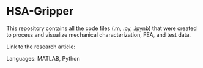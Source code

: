 # HSA-Gripper

This repository contains all the code files (.m, .py, .ipynb) that were created to process and visualize mechanical characterization, FEA, and test data.

Link to the research article: 



Languages: MATLAB, Python